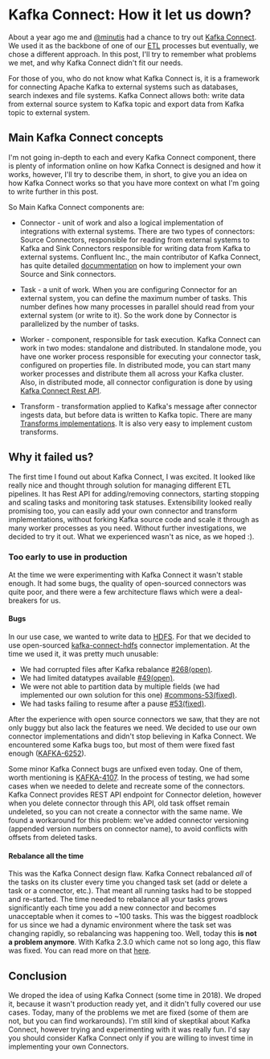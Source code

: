 # Kafka Connect: How it let us down?

About a year ago me and [@minutis](https://github.com/minutis) had a chance to try out [Kafka Connect](https://docs.confluent.io/3.0.0/connect/). We used it as the backbone of one of our [ETL](https://www.webopedia.com/TERM/E/ETL.html) processes but eventually, we chose a different approach. In this post, I'll try to remember what problems we met, and why Kafka Connect didn't fit our needs.

For those of you, who do not know what Kafka Connect is, it is a framework for connecting Apache Kafka to external systems such as databases, search indexes and file systems.
Kafka Connect allows both: write data from external source system to Kafka topic and export data from Kafka topic to external system.

## Main Kafka Connect concepts

I'm not going in-depth to each and every Kafka Connect component, there is plenty of information online on how Kafka Connect is designed and how it works, however, I'll try to describe them, in short, to give you an idea on how Kafka Connect works so that you have more context on what I'm going to write further in this post.

So Main Kafka Connect components are:
- Connector - unit of work and also a logical implementation of integrations with external systems. There are two types of connectors: Source Connectors, responsible for reading from external systems to Kafka and Sink Connectors responsible for writing data from Kafka to external systems. Confluent Inc., the main contributor of Kafka Connect, has quite detailed [docummentation](https://docs.confluent.io/current/connect/devguide.html#) on how to implement your own Source and Sink connectors.

- Task - a unit of work. When you are configuring Connector for an external system, you can define the maximum number of tasks. This number defines how many processes in parallel should read from your external system (or write to it). So the work done by Connector is parallelized by the number of tasks.

- Worker - component, responsible for task execution. Kafka Connect can work in two modes: standalone and distributed. In standalone mode, you have one worker process responsible for executing your connector task, configured on properties file. In distributed mode, you can start many worker processes and distribute them all across your Kafka cluster. Also, in distributed mode, all connector configuration is done by using [Kafka Connect Rest API](https://docs.confluent.io/current/connect/references/restapi.html).

- Transform - transformation applied to Kafka's message after connector ingests data, but before data is written to Kafka topic. There are many [Transforms implementations](https://docs.confluent.io/current/connect/transforms/index.html). It is also very easy to implement custom transforms.

## Why it failed us?

The first time I found out about Kafka Connect, I was excited. It looked like really nice and thought through solution for managing different ETL pipelines. It has Rest API for adding/removing connectors, starting stopping and scaling tasks and monitoring task statuses. Extensibility looked really promising too, you can easily add your own connector and transform implementations, without forking Kafka source code and scale it through as many worker processes as you need.
Without further investigations, we decided to try it out. What we experienced wasn't as nice, as we hoped :).

### Too early to use in production

At the time we were experimenting with Kafka Connect it wasn't stable enough. It had some bugs, the quality of open-sourced connectors was quite poor, and there were a few architecture flaws which were a deal-breakers for us.

#### Bugs
In our use case, we wanted to write data to [HDFS](https://www.ibm.com/analytics/hadoop/hdfs). For that we decided to use open-sourced [kafka-connect-hdfs](https://github.com/confluentinc/kafka-connect-hdfs) connector implementation. At the time we used it, it was pretty much unusable:
- We had corrupted files after Kafka rebalance [#268(open)](https://github.com/confluentinc/kafka-connect-hdfs/issues/268).
- We had limited datatypes available [#49(open)](https://github.com/confluentinc/kafka-connect-hdfs/issues/49).
- We were not able to partition data by multiple fields (we had implemented our own solution for this one) [#commons-53(fixed)](https://github.com/confluentinc/kafka-connect-storage-common/issues/53).
- We had tasks failing to resume after a pause [#53(fixed)](https://github.com/confluentinc/kafka-connect-hdfs/issues/53).

After the experience with open source connectors we saw, that they are not only buggy but also lack the features we need. We decided to use our own connector implementations and didn't stop believing in Kafka Connect. We encountered some Kafka bugs too, but most of them were fixed fast enough ([KAFKA-6252](https://issues.apache.org/jira/browse/KAFKA-6252)).

Some minor Kafka Connect bugs are unfixed even today. One of them, worth mentioning is [KAFKA-4107](https://issues.apache.org/jira/browse/KAFKA-4107). In the process of testing, we had some cases when we needed to delete and recreate some of the connectors. Kafka Connect provides REST API endpoint for Connector deletion, however when you delete connector through this API, old task offset remain undeleted, so you can not create a connector with the same name. We found a workaround for this problem: we've added connector versioning (appended version numbers on connector name), to avoid conflicts with offsets from deleted tasks.

#### Rebalance all the time
This was the Kafka Connect design flaw. Kafka Connect rebalanced *all* of the tasks on its cluster every time you changed task set (add or delete a task or a connector, etc.). That meant all running tasks had to be stopped and re-started. The time needed to rebalance all your tasks grows significantly each time you add a new connector and becomes unacceptable when it comes to ~100 tasks. 
This was the biggest roadblock for us since we had a dynamic environment where the task set was changing rapidly, so rebalancing was happening too.
Well, today this **is not a problem anymore**. With Kafka 2.3.0 which came not so long ago, this flaw was fixed. You can read more on that [here](https://cwiki.apache.org/confluence/display/KAFKA/KIP-415%3A+Incremental+Cooperative+Rebalancing+in+Kafka+Connect).

## Conclusion
We droped the idea of using Kafka Connect (some time in 2018). We droped it, because it wasn't production ready yet, and it didn't fully covered our use cases. Today, many of the problems we met are fixed (some of them are not, but you can find workarounds). I'm still kind of skeptikal about Kafka Connect, however trying and experimenting with it was really fun. I'd say you should consider Kafka Connect only if you are willing to invest time in implementing your own Connectors.
